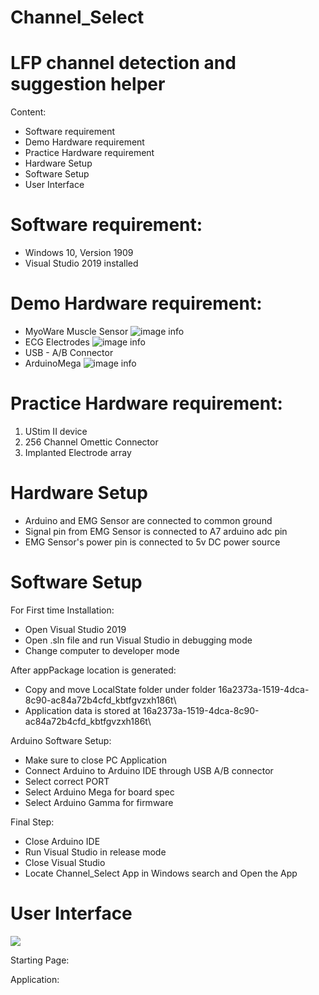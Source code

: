 # Channel_Select
# LFP channel detection and suggestion helper

Content:
- Software requirement
- Demo Hardware requirement
- Practice Hardware requirement
- Hardware Setup
- Software Setup
- User Interface


# Software requirement:

- Windows 10, Version 1909
- Visual Studio 2019 installed

# Demo Hardware requirement:

-  MyoWare Muscle Sensor
![image info](./picture/sensor.jpg)
-  ECG Electrodes
![image info](./picture/pad.jpg)
-  USB - A/B Connector
-  ArduinoMega
![image info](./picture/ardu.jpg)

# Practice Hardware requirement:

1. UStim II device
2. 256 Channel Omettic Connector
3. Implanted Electrode array

# Hardware Setup
- Arduino and EMG Sensor are connected to common ground
- Signal pin from EMG Sensor is connected to A7 arduino adc pin
- EMG Sensor's power pin is connected to 5v DC power source

# Software Setup

For First time Installation:
- Open Visual Studio 2019
- Open .sln file and run Visual Studio in debugging mode
- Change computer to developer mode


After appPackage location is generated:
- Copy and move LocalState folder under folder 16a2373a-1519-4dca-8c90-ac84a72b4cfd_kbtfgvzxh186t\
- Application data is stored at 16a2373a-1519-4dca-8c90-ac84a72b4cfd_kbtfgvzxh186t\

Arduino Software Setup:
- Make sure to close PC Application
- Connect Arduino to Arduino IDE through USB A/B connector
- Select correct PORT
- Select Arduino Mega for board spec
- Select Arduino Gamma for firmware

Final Step:
- Close Arduino IDE
- Run Visual Studio in release mode
- Close Visual Studio
- Locate Channel_Select App in Windows search and Open the App

# User Interface
[![](./picture/pad.jpg)](./picture/Guide.mp4)


Starting Page:

Application:
